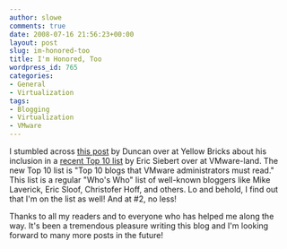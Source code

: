 ```yaml
---
author: slowe
comments: true
date: 2008-07-16 21:56:23+00:00
layout: post
slug: im-honored-too
title: I'm Honored, Too
wordpress_id: 765
categories:
- General
- Virtualization
tags:
- Blogging
- Virtualization
- VMware
---
```


I stumbled across [this post](http://www.yellow-bricks.com/2008/07/15/im-honored/) by Duncan over at Yellow Bricks about his inclusion in a [recent Top 10 list](http://vmware-land.com/Top_10_Lists.html) by Eric Siebert over at VMware-land. The new Top 10 list is "Top 10 blogs that VMware administrators must read." This list is a regular "Who's Who" list of well-known bloggers like Mike Laverick, Eric Sloof, Christofer Hoff, and others. Lo and behold, I find out that I'm on the list as well! And at #2, no less!

Thanks to all my readers and to everyone who has helped me along the way. It's been a tremendous pleasure writing this blog and I'm looking forward to many more posts in the future!
